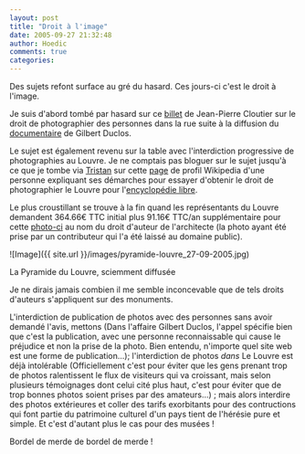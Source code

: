 ```yaml
---
layout: post
title: "Droit à l'image"
date: 2005-09-27 21:32:48
author: Hoedic
comments: true
categories: 
---
```



Des sujets refont surface au gré du hasard. Ces jours-ci c'est le droit à l'image.

Je suis d'abord tombé par hasard sur ce [billet](http://cyberie.qc.ca/jpc/2005/09/droit-affaire-duclos.html) de Jean-Pierre Cloutier sur le droit de photographier des personnes dans la rue suite à la diffusion du [documentaire](http://www.virage.ca/article.php3?id_article=142) de Gilbert Duclos.

Le sujet est également revenu sur la table avec l'interdiction progressive de photographies au Louvre. Je ne comptais pas bloguer sur le sujet jusqu'à ce que je tombe via [Tristan](http://standblog.org/) sur cette [page](http://fr.wikipedia.org/wiki/Utilisateur:Traroth/Photographier_librement_au_Mus%C3%A9e_du_Louvre) de profil Wikipedia d'une personne expliquant ses démarches pour essayer d'obtenir le droit de photographier le Louvre pour l'[encyclopédie libre](http://www.wikipedia.org/).

Le plus croustillant se trouve à la fin quand les représentants du Louvre demandent 364.66€ TTC initial plus 91.16€ TTC/an supplémentaire pour cette [photo-ci](http://en.wikipedia.org/wiki/Image:Paris.louvre.pyramid.750pix.jpg) au nom du droit d'auteur de l'architecte (la photo ayant été prise par un contributeur qui l'a été laissé au domaine public).

![Image]({{ site.url }}/images/pyramide-louvre_27-09-2005.jpg)
<div class="photoattrib">La Pyramide du Louvre, sciemment diffusée</div>



Je ne dirais jamais combien il me semble inconcevable que de tels droits d'auteurs s'appliquent sur des monuments. 

L'interdiction de publication de photos avec des personnes sans avoir demandé l'avis, mettons (Dans l'affaire Gilbert Duclos, l'appel spécifie bien que c'est la publication, avec une personne reconnaissable qui cause le préjudice et non la prise de la photo. Bien entendu, n'importe quel site web est une forme de publication...); l'interdiction de photos *dans* Le Louvre est déjà intolérable (Officiellement c'est pour éviter que les gens prenant trop de photos ralentissent le flux de visiteurs qui va croissant, mais selon plusieurs témoignages dont celui cité plus haut, c'est pour éviter que de trop bonnes photos soient prises par des amateurs...) ; mais alors interdire des photos extérieures et coller des tarifs exorbitants pour des contructions qui font partie du patrimoine culturel d'un pays tient de l'hérésie pure et simple. Et c'est d'autant plus le cas pour des musées !

Bordel de merde de bordel de merde !